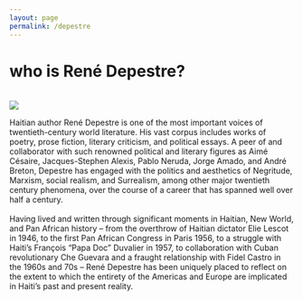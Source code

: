 ```yaml
---
layout: page
permalink: /depestre
---
```

<div class="row"><h1> who is René Depestre?</h1></div> <br>
<div class="row"><div id="column-a">
<img src="/img/youngdepestre.jpg"/></div>
<div id="column-b"><p>Haitian author René Depestre is one of the most important voices of twentieth-century world literature. His vast corpus includes works of poetry, prose fiction, literary criticism, and political essays. A peer of and collaborator with such renowned political and literary figures as Aimé Césaire, Jacques-Stephen Alexis, Pablo Neruda, Jorge Amado, and André Breton, Depestre has engaged with the politics and aesthetics of Negritude, Marxism, social realism, and Surrealism, among other major twentieth century phenomena, over the course of a career that has spanned well over half a century.
<br><br>
Having lived and written through significant moments in Haitian, New World, and Pan African history – from the overthrow of Haitian dictator Elie Lescot in 1946, to the first Pan African Congress in Paris 1956, to a struggle with Haiti’s François “Papa Doc” Duvalier in 1957, to collaboration with Cuban revolutionary Che Guevara and a fraught relationship with Fidel Castro in the 1960s and 70s – René Depestre has been uniquely placed to reflect on the extent to which the entirety of the Americas and Europe are implicated in Haiti’s past and present reality.
</p> </div>

